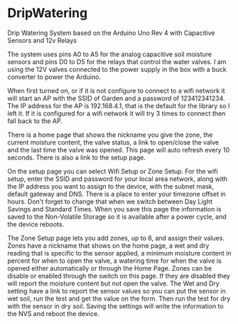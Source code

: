# DripWatering
Drip Watering System based on the Arduino Uno Rev 4 with Capacitive Sensors and 12v Relays

The system uses pins A0 to A5 for the analog capacitive soil moisture sensors and pins D0 to D5 for the relays that control the water valves. I am using the 12V valves connected to the power supply in the box with a buck converter to power the Arduino.

When first turned on, or if it is not configure to connect to a wifi network it will start an AP with the SSID of Garden and a password of 123412341234. The IP address for the AP is 192.168.4.1, that is the default for the library so I left it. If it is configured for a wifi network it will try 3 times to connect then fall back to the AP.

There is a home page that shows the nickname you give the zone, the current moisture content, the valve status, a link to open/close the valve and the last time the valve was opened. This page will auto refresh every 10 seconds. There is also a link to the setup page.

On the setup page you can select Wifi Setup or Zone Setup. For the wifi setup, enter the SSID and password for your local area network, along with the IP address you want to assign to the device, with the subnet mask, default gateway and DNS. There is a place to enter your timezone offset in hours. Don't forget to change that when we switch between Day Light Savings and Standard Times. When you save this page the information is saved to the Non-Volatile Storage so it is available after a power cycle, and the device reboots.

The Zone Setup page lets you add zones, up to 6, and assign their values. Zones have a nickname that shows on the home page, a wet and dry reading that is specific to the sensor applied, a minimum moisture content in percent for when to open the valve, a watering time for when the valve is opened either automatically or through the Home Page. Zones can be disable or enabled through the switch on this page. If they are disabled they will report the moisture content but not open the valve.
The Wet and Dry setting have a link to report the sensor values so you can put the sensor in wet soil, run the test and get the value on the form. Then run the test for dry with the sensor in dry soil. Saving the settings will write the information to the NVS and reboot the device.



